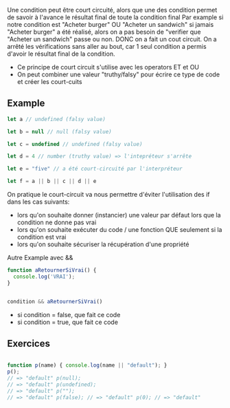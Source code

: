 Une condition peut être court circuité, alors que une des condition permet de savoir à l'avance le résultat final de toute la condition final
Par example si notre condition est "Acheter burger" OU "Acheter un sandwich" si jamais "Acheter  burger" a été réalisé, alors on a pas besoin de "verifier que "Acheter un sandwich" passe ou non. DONC on a fait un cout circuit. On a arrêté les vérifications sans aller au bout, car 1 seul condition a permis d'avoir le résultat final de la condition.

- Ce principe de court circuit s'utilise avec les operators ET et OU
- On peut combiner une valeur "truthy/falsy" pour écrire ce type de code et créer les court-cuits

## Example

```js
let a // undefined (falsy value)

let b = null // null (falsy value)

let c = undefined // undefined (falsy value)

let d = 4 // number (truthy value) => l'intepréteur s'arrête

let e = "five" // a été court-circuité par l'interpréteur

let f = a || b || c || d || e
```

On pratique le court-circuit va nous permettre d'éviter l'utilisation des if dans les cas suivants: 
- lors qu'on souhaite donner (instancier) une valeur par défaut lors que la condition ne donne pas vrai
- lors qu'on souhaite exécuter du code / une fonction QUE seulement si la condition est vrai
- lors qu'on souhaite sécuriser la récupération d'une propriété

Autre Example avec &&

```js
function aRetournerSiVrai() {
  console.log('VRAI');
}


condition && aRetournerSiVrai()
```

- si condition = false, que fait ce code
- si condition = true, que fait ce code

## Exercices

```js

function p(name) { console.log(name || "default"); }
p();
// => "default" p(null);
// => "default" p(undefined);
// => "default" p("");
// => "default" p(false); // => "default" p(0); // => "default"

```